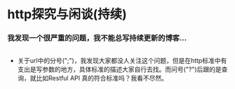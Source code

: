 # http探究与闲谈(持续)
### 我发现一个很严重的问题，我不能总写持续更新的博客... 
## 
- 关于url中的分号(";")，我发现大家都没人关注这个问题，但是在http标准中有支出是写参数的地方，具体标准的描述大家自行去找。而问号("?")后跟的是查询，就比如Restful API 真的符合标准吗？我看不尽然。 
